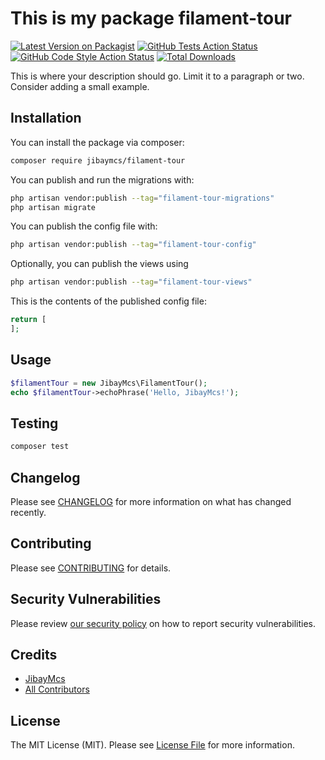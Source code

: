 # This is my package filament-tour

[![Latest Version on Packagist](https://img.shields.io/packagist/v/jibaymcs/filament-tour.svg?style=flat-square)](https://packagist.org/packages/jibaymcs/filament-tour)
[![GitHub Tests Action Status](https://img.shields.io/github/actions/workflow/status/jibaymcs/filament-tour/run-tests.yml?branch=main&label=tests&style=flat-square)](https://github.com/jibaymcs/filament-tour/actions?query=workflow%3Arun-tests+branch%3Amain)
[![GitHub Code Style Action Status](https://img.shields.io/github/actions/workflow/status/jibaymcs/filament-tour/fix-php-code-style-issues.yml?branch=main&label=code%20style&style=flat-square)](https://github.com/jibaymcs/filament-tour/actions?query=workflow%3A"Fix+PHP+code+style+issues"+branch%3Amain)
[![Total Downloads](https://img.shields.io/packagist/dt/jibaymcs/filament-tour.svg?style=flat-square)](https://packagist.org/packages/jibaymcs/filament-tour)



This is where your description should go. Limit it to a paragraph or two. Consider adding a small example.

## Installation

You can install the package via composer:

```bash
composer require jibaymcs/filament-tour
```

You can publish and run the migrations with:

```bash
php artisan vendor:publish --tag="filament-tour-migrations"
php artisan migrate
```

You can publish the config file with:

```bash
php artisan vendor:publish --tag="filament-tour-config"
```

Optionally, you can publish the views using

```bash
php artisan vendor:publish --tag="filament-tour-views"
```

This is the contents of the published config file:

```php
return [
];
```

## Usage

```php
$filamentTour = new JibayMcs\FilamentTour();
echo $filamentTour->echoPhrase('Hello, JibayMcs!');
```

## Testing

```bash
composer test
```

## Changelog

Please see [CHANGELOG](CHANGELOG.md) for more information on what has changed recently.

## Contributing

Please see [CONTRIBUTING](.github/CONTRIBUTING.md) for details.

## Security Vulnerabilities

Please review [our security policy](../../security/policy) on how to report security vulnerabilities.

## Credits

- [JibayMcs](https://github.com/JibayMcs)
- [All Contributors](../../contributors)

## License

The MIT License (MIT). Please see [License File](LICENSE.md) for more information.
